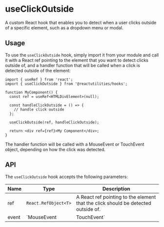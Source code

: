 # useClickOutside

A custom React hook that enables you to detect when a user clicks outside of a specific element, such as a dropdown menu or modal.

## Usage

To use the `useClickOutside` hook, simply import it from your module and call it with a React ref pointing to the element that you want to detect clicks outside of, and a handler function that will be called when a click is detected outside of the element:

```tsx
import { useRef } from 'react';
import { useClickOutside } from '@reactutilities/hooks';

function MyComponent() {
  const ref = useRef<HTMLDivElement>(null);

  const handleClickOutside = () => {
    // handle click outside
  };

  useClickOutside(ref, handleClickOutside);

  return <div ref={ref}>My Component</div>;
}
```
The handler function will be called with a MouseEvent or TouchEvent object, depending on how the click was detected.

## API

The `useClickOutside` hook accepts the following parameters:

|Name|Type|Description|
|---|---|---|
|ref|`React.RefObject<T>`|A React ref pointing to the element that the click should be detected outside of.|
|event|`MouseEvent | TouchEvent`|A function that will be called when a click is detected outside of the element.|